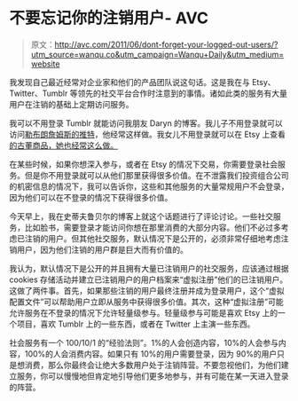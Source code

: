 # 不要忘记你的注销用户- AVC

> 原文：<http://avc.com/2011/06/dont-forget-your-logged-out-users/?utm_source=wanqu.co&utm_campaign=Wanqu+Daily&utm_medium=website>

我发现自己最近经常对企业家和他们的产品团队说这句话。这是我在与 Etsy、Twitter、Tumblr 等领先的社交平台合作时注意到的事情。诸如此类的服务有大量用户在注销的基础上定期访问服务。

我可以不用登录 Tumblr 就能访问我朋友 Daryn 的博客。我儿子不用登录就可以访问[勒布朗詹姆斯的推特](https://twitter.com/#!/kingjames)，他经常这样做。我女儿不用登录就可以在 Etsy 上查看[的古董商品，她也经常这么做。](https://www.etsy.com/category/vintage?ref=fp_ln_vintage)

在某些时候，如果你想深入参与，或者在 Etsy 的情况下交易，你需要登录社会服务。但是你不用登录就可以从他们那里获得很多价值。在不泄露我们投资组合公司的机密信息的情况下，我可以告诉你，这些和其他服务的大量常规用户不会登录，因为他们可以在不登录的情况下获得很多价值。

今天早上，我在史蒂夫鲁贝尔的博客上就这个话题进行了评论讨论。一些社交服务，比如脸书，需要登录才能访问你想在那里消费的大部分内容。他们不必过多考虑已注销的用户。但其他社交服务，默认情况下是公开的，必须非常仔细地考虑注销用户，因为他们注销的用户群是巨大而有价值的。

我认为，默认情况下是公开的并且拥有大量已注销用户的社交服务，应该通过根据 cookies 存储活动并建立已注销用户的用户档案来“虚拟注册”他们的已注销用户。这做了两件事。首先，如果那些注销的用户最终注册并成为登录用户，这个“虚拟配置文件”可以帮助用户立即从服务中获得很多价值。其次，这种“虚拟注册”可能允许服务在不登录的情况下允许轻量级参与。轻量级参与可能是喜欢 Etsy 上的一个项目，喜欢 Tumblr 上的一些东西，或者在 Twitter 上主演一些东西。

社会服务有一个 100/10/1 的“经验法则”。1%的人会创造内容，10%的人会参与内容，100%的人会消费内容。如果只有 10%的用户需要登录，因为 90%的用户只是想消费，那么你最终会让绝大多数用户处于注销阵营。不要忽视他们，为他们建立服务，你可以慢慢地但肯定地引导他们更多地参与，并有可能在某一天进入登录的阵营。